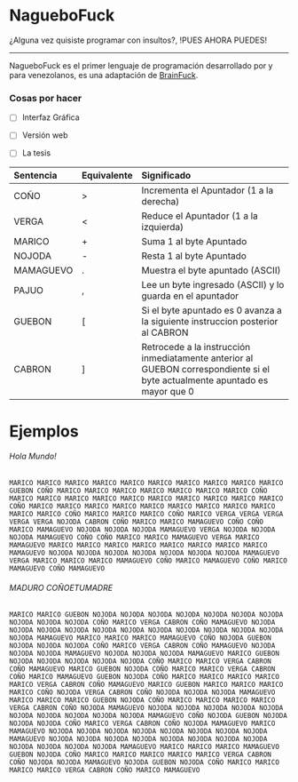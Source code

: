 NagueboFuck
===========

¿Alguna vez quisiste programar con insultos?, !PUES AHORA PUEDES!
***

NagueboFuck es el primer lenguaje de programación desarrollado por y para venezolanos, es una adaptación de [BrainFuck](https://es.wikipedia.org/wiki/Brainfuck).

### Cosas por hacer

- [ ] Interfaz Gráfica
- [ ] Versión web
- [ ] La tesis




| Sentencia   |Equivalente| Significado                                                                                                                |
|:------------|:---|:-----------------------------------------------------------------------------------------------------------------------------                                                                               |
| COÑO        |   >  | Incrementa el Apuntador (1 a la derecha)                                                                                   |
| VERGA       |   <  | Reduce el Apuntador (1 a la izquierda)                                                                                 |
| MARICO      |   +  |Suma 1 al byte Apuntado                                                                                                    |
| NOJODA      |   -  |Resta 1 al byte Apuntado                                                                                                   |
| MAMAGUEVO   |   .  |Muestra el byte apuntado (ASCII)                                                                                                   |
| PAJUO       |   ,  |Lee un byte ingresado (ASCII) y lo guarda en el apuntador                                                                          |
| GUEBON      |   [  |Si el byte apuntado es 0 avanza a la siguiente instruccion posterior al CABRON                                             |
| CABRON      |   ]  |Retrocede a la instrucción inmediatamente anterior al GUEBON correspondiente si el byte actualmente apuntado es mayor que 0|



Ejemplos
=============

###### Hola Mundo!
```
MARICO MARICO MARICO MARICO MARICO MARICO MARICO MARICO MARICO MARICO GUEBON COÑO MARICO MARICO MARICO MARICO MARICO MARICO MARICO COÑO MARICO MARICO MARICO MARICO MARICO MARICO MARICO MARICO MARICO MARICO COÑO MARICO MARICO MARICO MARICO MARICO MARICO MARICO MARICO MARICO MARICO MARICO COÑO MARICO MARICO MARICO COÑO MARICO VERGA VERGA VERGA VERGA VERGA NOJODA CABRON COÑO MARICO MARICO MAMAGUEVO COÑO COÑO MARICO MAMAGUEVO NOJODA NOJODA NOJODA MAMAGUEVO VERGA NOJODA NOJODA NOJODA MAMAGUEVO COÑO COÑO MARICO MARICO MAMAGUEVO VERGA MARICO MAMAGUEVO MARICO MARICO MARICO MARICO MARICO MARICO MARICO MARICO MAMAGUEVO NOJODA NOJODA NOJODA NOJODA NOJODA NOJODA NOJODA MAMAGUEVO VERGA MARICO MARICO MARICO MAMAGUEVO COÑO MARICO MAMAGUEVO COÑO MARICO MAMAGUEVO COÑO MAMAGUEVO

```
###### MADURO COÑOETUMADRE
```
MARICO MARICO GUEBON NOJODA NOJODA NOJODA NOJODA NOJODA NOJODA NOJODA NOJODA NOJODA NOJODA COÑO MARICO VERGA CABRON COÑO MAMAGUEVO NOJODA NOJODA NOJODA NOJODA NOJODA NOJODA NOJODA NOJODA NOJODA NOJODA NOJODA NOJODA MAMAGUEVO MARICO MARICO MARICO MAMAGUEVO COÑO NOJODA GUEBON NOJODA NOJODA NOJODA COÑO MARICO VERGA CABRON COÑO MAMAGUEVO NOJODA NOJODA NOJODA MAMAGUEVO NOJODA NOJODA NOJODA MAMAGUEVO MARICO GUEBON NOJODA NOJODA NOJODA NOJODA NOJODA COÑO MARICO MARICO VERGA CABRON COÑO MAMAGUEVO MARICO GUEBON NOJODA COÑO MARICO MARICO VERGA CABRON COÑO MARICO MAMAGUEVO GUEBON NOJODA COÑO MARICO MARICO MARICO MARICO MARICO VERGA CABRON COÑO MAMAGUEVO MARICO GUEBON MARICO MARICO MARICO MARICO COÑO NOJODA VERGA CABRON COÑO NOJODA NOJODA NOJODA MAMAGUEVO MARICO MARICO MARICO GUEBON NOJODA COÑO MARICO MARICO MARICO MARICO VERGA CABRON COÑO NOJODA MAMAGUEVO NOJODA NOJODA NOJODA NOJODA NOJODA NOJODA NOJODA NOJODA NOJODA NOJODA MAMAGUEVO COÑO NOJODA GUEBON NOJODA NOJODA NOJODA COÑO MARICO VERGA CABRON COÑO NOJODA MAMAGUEVO MARICO MAMAGUEVO NOJODA NOJODA NOJODA NOJODA NOJODA NOJODA NOJODA NOJODA MAMAGUEVO NOJODA NOJODA NOJODA NOJODA NOJODA NOJODA NOJODA NOJODA NOJODA NOJODA NOJODA NOJODA MAMAGUEVO MARICO MARICO MARICO MAMAGUEVO GUEBON NOJODA COÑO MARICO MARICO MARICO MARICO MARICO VERGA CABRON COÑO NOJODA NOJODA MAMAGUEVO NOJODA GUEBON NOJODA COÑO MARICO MARICO MARICO MARICO VERGA CABRON COÑO MARICO MAMAGUEVO
```
